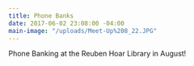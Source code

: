 ```yaml
---
title: Phone Banks
date: 2017-06-02 23:08:00 -04:00
main-image: "/uploads/Meet-Up%208_22.JPG"
---
```


Phone Banking at the Reuben Hoar Library in August!

